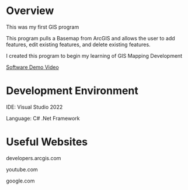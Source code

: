 ﻿# Overview

This was my first GIS program

This program pulls a Basemap from ArcGIS and allows the user to add 
features, edit existing features, and delete existing features.

I created this program to begin my learning of GIS Mapping Development

[Software Demo Video](https://youtu.be/NjQb771h-uU)

# Development Environment

IDE: Visual Studio 2022

Language: C# .Net Framework

# Useful Websites
developers.arcgis.com

youtube.com

google.com